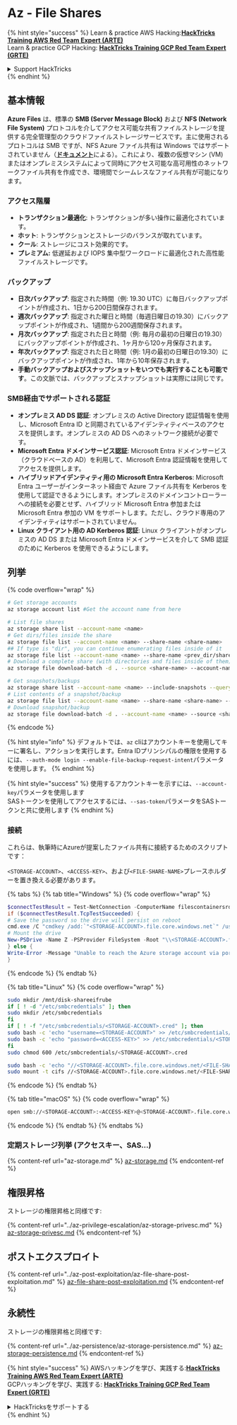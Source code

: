 # Az - File Shares

{% hint style="success" %}
Learn & practice AWS Hacking:<img src="../../../.gitbook/assets/image (1) (1) (1).png" alt="" data-size="line">[**HackTricks Training AWS Red Team Expert (ARTE)**](https://training.hacktricks.xyz/courses/arte)<img src="../../../.gitbook/assets/image (1) (1) (1).png" alt="" data-size="line">\
Learn & practice GCP Hacking: <img src="../../../.gitbook/assets/image (2).png" alt="" data-size="line">[**HackTricks Training GCP Red Team Expert (GRTE)**<img src="../../../.gitbook/assets/image (2).png" alt="" data-size="line">](https://training.hacktricks.xyz/courses/grte)

<details>

<summary>Support HackTricks</summary>

* Check the [**subscription plans**](https://github.com/sponsors/carlospolop)!
* **Join the** 💬 [**Discord group**](https://discord.gg/hRep4RUj7f) or the [**telegram group**](https://t.me/peass) or **follow** us on **Twitter** 🐦 [**@hacktricks\_live**](https://twitter.com/hacktricks_live)**.**
* **Share hacking tricks by submitting PRs to the** [**HackTricks**](https://github.com/carlospolop/hacktricks) and [**HackTricks Cloud**](https://github.com/carlospolop/hacktricks-cloud) github repos.

</details>
{% endhint %}

## 基本情報

**Azure Files** は、標準の **SMB (Server Message Block)** および **NFS (Network File System)** プロトコルを介してアクセス可能な共有ファイルストレージを提供する完全管理型のクラウドファイルストレージサービスです。主に使用されるプロトコルは SMB ですが、NFS Azure ファイル共有は Windows ではサポートされていません（[**ドキュメント**](https://learn.microsoft.com/en-us/azure/storage/files/files-nfs-protocol)による）。これにより、複数の仮想マシン (VM) またはオンプレミスシステムによって同時にアクセス可能な高可用性のネットワークファイル共有を作成でき、環境間でシームレスなファイル共有が可能になります。

### アクセス階層

* **トランザクション最適化**: トランザクションが多い操作に最適化されています。
* **ホット**: トランザクションとストレージのバランスが取れています。
* **クール**: ストレージにコスト効果的です。
* **プレミアム:** 低遅延および IOPS 集中型ワークロードに最適化された高性能ファイルストレージです。

### バックアップ

* **日次バックアップ**: 指定された時間（例: 19.30 UTC）に毎日バックアップポイントが作成され、1日から200日間保存されます。
* **週次バックアップ**: 指定された曜日と時間（毎週日曜日の19.30）にバックアップポイントが作成され、1週間から200週間保存されます。
* **月次バックアップ**: 指定された日と時間（例: 毎月の最初の日曜日の19.30）にバックアップポイントが作成され、1ヶ月から120ヶ月保存されます。
* **年次バックアップ**: 指定された日と時間（例: 1月の最初の日曜日の19.30）にバックアップポイントが作成され、1年から10年保存されます。
* **手動バックアップおよびスナップショットをいつでも実行することも可能です**。この文脈では、バックアップとスナップショットは実際には同じです。

### SMB経由でサポートされる認証

* **オンプレミス AD DS 認証**: オンプレミスの Active Directory 認証情報を使用し、Microsoft Entra ID と同期されているアイデンティティベースのアクセスを提供します。オンプレミスの AD DS へのネットワーク接続が必要です。
* **Microsoft Entra ドメインサービス認証**: Microsoft Entra ドメインサービス（クラウドベースの AD）を利用して、Microsoft Entra 認証情報を使用してアクセスを提供します。
* **ハイブリッドアイデンティティ用の Microsoft Entra Kerberos**: Microsoft Entra ユーザーがインターネット経由で Azure ファイル共有を Kerberos を使用して認証できるようにします。オンプレミスのドメインコントローラーへの接続を必要とせず、ハイブリッド Microsoft Entra 参加または Microsoft Entra 参加の VM をサポートします。ただし、クラウド専用のアイデンティティはサポートされていません。
* **Linux クライアント用の AD Kerberos 認証**: Linux クライアントがオンプレミスの AD DS または Microsoft Entra ドメインサービスを介して SMB 認証のために Kerberos を使用できるようにします。

## 列挙

{% code overflow="wrap" %}
```bash
# Get storage accounts
az storage account list #Get the account name from here

# List file shares
az storage share list --account-name <name>
# Get dirs/files inside the share
az storage file list --account-name <name> --share-name <share-name>
## If type is "dir", you can continue enumerating files inside of it
az storage file list --account-name <name> --share-name <prev_dir/share-name>
# Download a complete share (with directories and files inside of them)
az storage file download-batch -d . --source <share-name> --account-name <name>

# Get snapshots/backups
az storage share list --account-name <name> --include-snapshots --query "[?snapshot != null]"
# List contents of a snapshot/backup
az storage file list --account-name <name> --share-name <share-name> --snapshot <snapshot-version> #e.g. "2024-11-25T11:26:59.0000000Z"
# Download snapshot/backup
az storage file download-batch -d . --account-name <name> --source <share-name> --snapshot <snapshot-version>
```
{% endcode %}

{% hint style="info" %}
デフォルトでは、`az` cliはアカウントキーを使用してキーに署名し、アクションを実行します。Entra IDプリンシパルの権限を使用するには、`--auth-mode login --enable-file-backup-request-intent`パラメータを使用します。
{% endhint %}

{% hint style="success" %}
使用するアカウントキーを示すには、`--account-key`パラメータを使用します\
SASトークンを使用してアクセスするには、`--sas-token`パラメータをSASトークンと共に使用します
{% endhint %}

### 接続

これらは、執筆時にAzureが提案したファイル共有に接続するためのスクリプトです：

`<STORAGE-ACCOUNT>`、`<ACCESS-KEY>`、および`<FILE-SHARE-NAME>`プレースホルダーを置き換える必要があります。

{% tabs %}
{% tab title="Windows" %}
{% code overflow="wrap" %}
```powershell
$connectTestResult = Test-NetConnection -ComputerName filescontainersrdtfgvhb.file.core.windows.net -Port 445
if ($connectTestResult.TcpTestSucceeded) {
# Save the password so the drive will persist on reboot
cmd.exe /C "cmdkey /add:`"<STORAGE-ACCOUNT>.file.core.windows.net`" /user:`"localhost\<STORAGE-ACCOUNT>`" /pass:`"<ACCESS-KEY>`""
# Mount the drive
New-PSDrive -Name Z -PSProvider FileSystem -Root "\\<STORAGE-ACCOUNT>.file.core.windows.net\<FILE-SHARE-NAME>" -Persist
} else {
Write-Error -Message "Unable to reach the Azure storage account via port 445. Check to make sure your organization or ISP is not blocking port 445, or use Azure P2S VPN, Azure S2S VPN, or Express Route to tunnel SMB traffic over a different port."
}
```
{% endcode %}
{% endtab %}

{% tab title="Linux" %}
{% code overflow="wrap" %}
```bash
sudo mkdir /mnt/disk-shareeifrube
if [ ! -d "/etc/smbcredentials" ]; then
sudo mkdir /etc/smbcredentials
fi
if [ ! -f "/etc/smbcredentials/<STORAGE-ACCOUNT>.cred" ]; then
sudo bash -c 'echo "username=<STORAGE-ACCOUNT>" >> /etc/smbcredentials/<STORAGE-ACCOUNT>.cred'
sudo bash -c 'echo "password=<ACCESS-KEY>" >> /etc/smbcredentials/<STORAGE-ACCOUNT>.cred'
fi
sudo chmod 600 /etc/smbcredentials/<STORAGE-ACCOUNT>.cred

sudo bash -c 'echo "//<STORAGE-ACCOUNT>.file.core.windows.net/<FILE-SHARE-NAME> /mnt/<FILE-SHARE-NAME> cifs nofail,credentials=/etc/smbcredentials/<STORAGE-ACCOUNT>.cred,dir_mode=0777,file_mode=0777,serverino,nosharesock,actimeo=30" >> /etc/fstab'
sudo mount -t cifs //<STORAGE-ACCOUNT>.file.core.windows.net/<FILE-SHARE-NAME> /mnt/<FILE-SHARE-NAME> -o credentials=/etc/smbcredentials/<STORAGE-ACCOUNT>.cred,dir_mode=0777,file_mode=0777,serverino,nosharesock,actimeo=30
```
{% endcode %}
{% endtab %}

{% tab title="macOS" %}
{% code overflow="wrap" %}
```bash
open smb://<STORAGE-ACCOUNT>:<ACCESS-KEY>@<STORAGE-ACCOUNT>.file.core.windows.net/<FILE-SHARE-NAME>
```
{% endcode %}
{% endtab %}
{% endtabs %}

### 定期ストレージ列挙 (アクセスキー、SAS...)

{% content-ref url="az-storage.md" %}
[az-storage.md](az-storage.md)
{% endcontent-ref %}

## 権限昇格

ストレージの権限昇格と同様です:

{% content-ref url="../az-privilege-escalation/az-storage-privesc.md" %}
[az-storage-privesc.md](../az-privilege-escalation/az-storage-privesc.md)
{% endcontent-ref %}

## ポストエクスプロイト

{% content-ref url="../az-post-exploitation/az-file-share-post-exploitation.md" %}
[az-file-share-post-exploitation.md](../az-post-exploitation/az-file-share-post-exploitation.md)
{% endcontent-ref %}

## 永続性

ストレージの権限昇格と同様です:

{% content-ref url="../az-persistence/az-storage-persistence.md" %}
[az-storage-persistence.md](../az-persistence/az-storage-persistence.md)
{% endcontent-ref %}

{% hint style="success" %}
AWSハッキングを学び、実践する:<img src="../../../.gitbook/assets/image (1) (1) (1).png" alt="" data-size="line">[**HackTricks Training AWS Red Team Expert (ARTE)**](https://training.hacktricks.xyz/courses/arte)<img src="../../../.gitbook/assets/image (1) (1) (1).png" alt="" data-size="line">\
GCPハッキングを学び、実践する: <img src="../../../.gitbook/assets/image (2).png" alt="" data-size="line">[**HackTricks Training GCP Red Team Expert (GRTE)**<img src="../../../.gitbook/assets/image (2).png" alt="" data-size="line">](https://training.hacktricks.xyz/courses/grte)

<details>

<summary>HackTricksをサポートする</summary>

* [**サブスクリプションプラン**](https://github.com/sponsors/carlospolop)を確認してください!
* **💬 [**Discordグループ**](https://discord.gg/hRep4RUj7f)または[**テレグラムグループ**](https://t.me/peass)に参加するか、**Twitter** 🐦 [**@hacktricks\_live**](https://twitter.com/hacktricks_live)**をフォローしてください。**
* **ハッキングのトリックを共有するために、[**HackTricks**](https://github.com/carlospolop/hacktricks)および[**HackTricks Cloud**](https://github.com/carlospolop/hacktricks-cloud)のGitHubリポジトリにPRを提出してください。**

</details>
{% endhint %}

